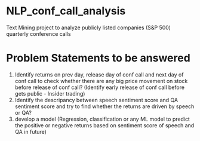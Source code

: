 # NLP_conf_call_analysis
Text Mining project to analyze publicly listed companies (S&amp;P 500) quarterly conference calls

# Problem Statements to be answered
1. Identify returns on prev day, release day of conf call and next day of conf call to check whether there are any big price movement on stock before release of conf call? (Identify early release of conf call before gets public - Insider trading)
2. Identify the descripancy between speech sentiment score and QA sentiment score and try to find whether the returns are driven by speech or QA?
3. develop a model (Regression, classification or any ML model to predict the positive or negative returns based on sentiment score of speech and QA in future)
